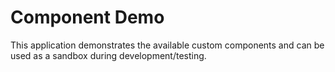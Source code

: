 # Component Demo
This application demonstrates the available custom components and can be used as a sandbox during development/testing.
